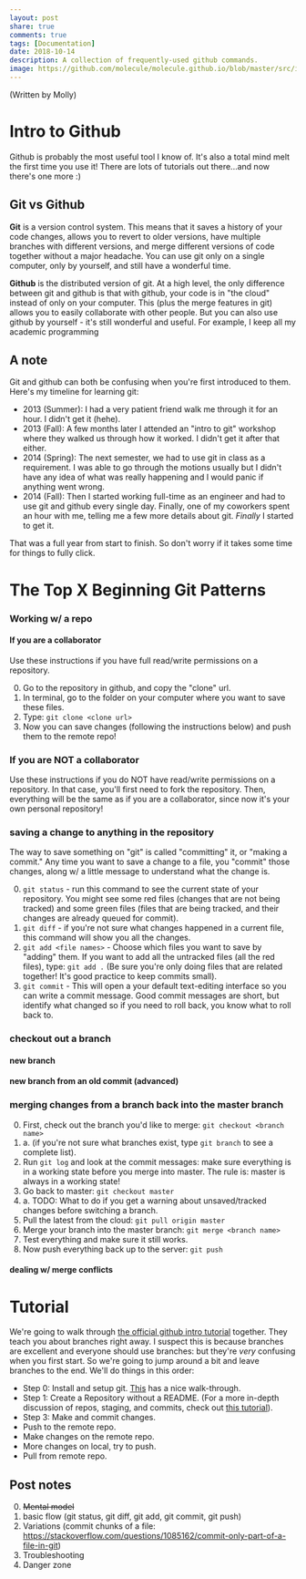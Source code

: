 ```yaml
---
layout: post
share: true
comments: true
tags: [Documentation]
date: 2018-10-14
description: A collection of frequently-used github commands.
image: https://github.com/molecule/molecule.github.io/blob/master/src/img/map-image.svg
---
```


(Written by Molly)

# Intro to Github
Github is probably the most useful tool I know of. It's also a total mind melt the first time you use it! There are lots of tutorials out there...and now there's one more :)

## Git vs Github
**Git** is a version control system. This means that it saves a history of your code changes, allows you to revert to older versions, have multiple branches with different versions, and merge different versions of code together without a major headache. You can use git only on a single computer, only by yourself, and still have a wonderful time.

**Github** is the distributed version of git. At a high level, the only difference between git and github is that with github, your code is in "the cloud" instead of only on your computer. This (plus the merge features in git) allows you to easily collaborate with other people. But you can also use github by yourself - it's still wonderful and useful. For example, I keep all my academic programming 

## A note
Git and github can both be confusing when you're first introduced to them. Here's my timeline for learning git:

- 2013 (Summer): I had a very patient friend walk me through it for an hour. I didn't get it (hehe). 
- 2013 (Fall): A few months later I attended an "intro to git" workshop where they walked us through how it worked. I didn't get it after that either. 
- 2014 (Spring): The next semester, we had to use git in class as a requirement. I was able to go through the motions usually but I didn't have any idea of what was really happening and I would panic if anything went wrong. 
- 2014 (Fall): Then I started working full-time as an engineer and had to use git and github every single day. Finally, one of my coworkers spent an hour with me, telling me a few more details about git. *Finally* I started to get it. 

That was a full year from start to finish. So don't worry if it takes some time for things to fully click.

# The Top X Beginning Git Patterns

### Working w/ a repo
#### If you are a collaborator
Use these instructions if you have full read/write permissions on a repository.

0. Go to the repository in github, and copy the "clone" url.
1. In terminal, go to the folder on your computer where you want to save these files.
2. Type: ```git clone <clone url>```
3. Now you can save changes (following the instructions below) and push them to the remote repo!

### If you are NOT a collaborator
Use these instructions if you do NOT have read/write permissions on a repository. In that case, you'll first need to fork the repository. Then, everything will be the same as if you are a collaborator, since now it's your own personal repository!

### saving a change to anything in the repository
The way to save something on "git" is called "committing" it, or "making a commit." Any time you want to save a change to a file, you "commit" those changes, along w/ a little message to understand what the change is.

0. ```git status``` - run this command to see the current state of your repository. You might see some red files (changes that are not being tracked) and some green files (files that are being tracked, and their changes are already queued for commit).
1. ```git diff``` - if you're not sure what changes happened in a current file, this command will show you all the changes.
2. ```git add <file names>``` - Choose which files you want to save by "adding" them. If you want to add all the untracked files (all the red files), type: ```git add .``` (Be sure you're only doing files that are related together! It's good practice to keep commits small).
3. ```git commit``` - This will open a your default text-editing interface so you can write a commit message. Good commit messages are short, but identify what changed so if you need to roll back, you know what to roll back to.

### checkout out a branch
#### new branch
#### new branch from an old commit (advanced)

### merging changes from a branch back into the master branch
0. First, check out the branch you'd like to merge: ```git checkout <branch name>``` 
0. a. (if you're not sure what branches exist, type ```git branch``` to see a complete list).
1. Run ```git log``` and look at the commit messages: make sure everything is in a working state before you merge into master. The rule is: master is always in a working state!
2. Go back to master: ```git checkout master```
2. a. TODO: What to do if you get a warning about unsaved/tracked changes before switching a branch.
3. Pull the latest from the cloud: ```git pull origin master```
4. Merge your branch into the master branch: ```git merge <branch name>```
5. Test everything and make sure it still works.
6. Now push everything back up to the server: ```git push```

#### dealing w/ merge conflicts

# Tutorial
We're going to walk through [the official github intro tutorial](https://guides.github.com/activities/hello-world/) together. They teach you about branches right away. I suspect this is because branches are excellent and everyone should use branches: but they're *very* confusing when you first start. So we're going to jump around a bit and leave branches to the end. We'll do things in this order:

- Step 0: Install and setup git. [This](https://lifehacker.com/5983680/how-the-heck-do-i-use-github) has a nice walk-through.
- Step 1: Create a Repository without a README. (For a more in-depth discussion of repos, staging, and commits, check out [this tutorial](https://product.hubspot.com/blog/git-and-github-tutorial-for-beginners)).
- Step 3: Make and commit changes.
- Push to the remote repo.
- Make changes on the remote repo.
- More changes on local, try to push. 
- Pull from remote repo.

## Post notes
0. ~~Mental model~~
1. basic flow (git status, git diff, git add, git commit, git push)
2. Variations (commit chunks of a file: https://stackoverflow.com/questions/1085162/commit-only-part-of-a-file-in-git)
3. Troubleshooting
4. Danger zone
